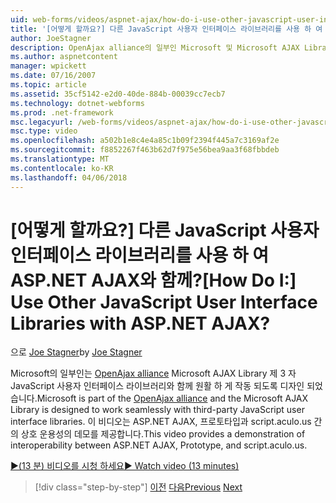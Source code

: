 ```yaml
---
uid: web-forms/videos/aspnet-ajax/how-do-i-use-other-javascript-user-interface-libraries-with-aspnet-ajax
title: '[어떻게 할까요?] 다른 JavaScript 사용자 인터페이스 라이브러리를 사용 하 여 ASP.NET AJAX와 함께? | Microsoft 문서'
author: JoeStagner
description: OpenAjax alliance의 일부인 Microsoft 및 Microsoft AJAX Library 제 3 자 JavaScript 사용자 인터페이스 라이브러리와 함께 원활 하 게 작동 하도록 설계 되었습니다...
ms.author: aspnetcontent
manager: wpickett
ms.date: 07/16/2007
ms.topic: article
ms.assetid: 35cf5142-e2d0-40de-884b-00039cc7ecb7
ms.technology: dotnet-webforms
ms.prod: .net-framework
msc.legacyurl: /web-forms/videos/aspnet-ajax/how-do-i-use-other-javascript-user-interface-libraries-with-aspnet-ajax
msc.type: video
ms.openlocfilehash: a502b1e8c4e4a85c1b09f2394f445a7c3169af2e
ms.sourcegitcommit: f8852267f463b62d7f975e56bea9aa3f68fbbdeb
ms.translationtype: MT
ms.contentlocale: ko-KR
ms.lasthandoff: 04/06/2018
---
```

<a name="how-do-i-use-other-javascript-user-interface-libraries-with-aspnet-ajax"></a><span data-ttu-id="7b151-104">[어떻게 할까요?] 다른 JavaScript 사용자 인터페이스 라이브러리를 사용 하 여 ASP.NET AJAX와 함께?</span><span class="sxs-lookup"><span data-stu-id="7b151-104">[How Do I:] Use Other JavaScript User Interface Libraries with ASP.NET AJAX?</span></span>
====================
<span data-ttu-id="7b151-105">으로 [Joe Stagner](https://github.com/JoeStagner)</span><span class="sxs-lookup"><span data-stu-id="7b151-105">by [Joe Stagner](https://github.com/JoeStagner)</span></span>

<span data-ttu-id="7b151-106">Microsoft의 일부인는 [OpenAjax alliance](http://www.openajax.org/) Microsoft AJAX Library 제 3 자 JavaScript 사용자 인터페이스 라이브러리와 함께 원활 하 게 작동 되도록 디자인 되었습니다.</span><span class="sxs-lookup"><span data-stu-id="7b151-106">Microsoft is part of the [OpenAjax alliance](http://www.openajax.org/) and the Microsoft AJAX Library is designed to work seamlessly with third-party JavaScript user interface libraries.</span></span> <span data-ttu-id="7b151-107">이 비디오는 ASP.NET AJAX, 프로토타입과 script.aculo.us 간의 상호 운용성의 데모를 제공합니다.</span><span class="sxs-lookup"><span data-stu-id="7b151-107">This video provides a demonstration of interoperability between ASP.NET AJAX, Prototype, and script.aculo.us.</span></span>

[<span data-ttu-id="7b151-108">&#9654;(13 분) 비디오를 시청 하세요</span><span class="sxs-lookup"><span data-stu-id="7b151-108">&#9654; Watch video (13 minutes)</span></span>](https://channel9.msdn.com/Blogs/ASP-NET-Site-Videos/how-do-i-use-other-javascript-user-interface-libraries-with-aspnet-ajax)

> [!div class="step-by-step"]
> <span data-ttu-id="7b151-109">[이전](how-do-i-choose-between-methods-of-ajax-page-updates.md)
> [다음](how-do-i-use-the-aspnet-ajax-profile-services.md)</span><span class="sxs-lookup"><span data-stu-id="7b151-109">[Previous](how-do-i-choose-between-methods-of-ajax-page-updates.md)
[Next](how-do-i-use-the-aspnet-ajax-profile-services.md)</span></span>
